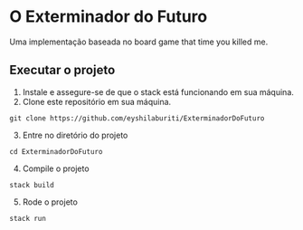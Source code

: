 # O Exterminador do Futuro
Uma implementação baseada no board game that time you killed me.

## Executar o projeto
1. Instale e assegure-se de que o stack está funcionando em sua máquina.
2. Clone este repositório em sua máquina.
```
git clone https://github.com/eyshilaburiti/ExterminadorDoFuturo
```
3. Entre no diretório do projeto
```
cd ExterminadorDoFuturo
```
4. Compile o projeto
```
stack build
```
5. Rode o projeto
```
stack run
```